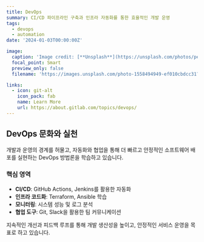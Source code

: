```yaml
---
title: DevOps
summary: CI/CD 파이프라인 구축과 인프라 자동화를 통한 효율적인 개발 운영
tags:
  - devops
  - automation
date: '2024-01-03T00:00:00Z'

image:
  caption: 'Image credit: [**Unsplash**](https://unsplash.com/photos/person-using-macbook-pro-on-person-s-lap-npxXWgQ33ZQ)'
  focal_point: Smart
  preview_only: false
  filename: 'https://images.unsplash.com/photo-1558494949-ef010cbdcc31?w=800&q=80'

links:
  - icon: git-alt
    icon_pack: fab
    name: Learn More
    url: https://about.gitlab.com/topics/devops/
---
```


## DevOps 문화와 실천

개발과 운영의 경계를 허물고, 자동화와 협업을 통해 더 빠르고 안정적인 소프트웨어 배포를 실현하는 DevOps 방법론을 학습하고 있습니다.

### 핵심 영역
- **CI/CD**: GitHub Actions, Jenkins를 활용한 자동화
- **인프라 코드화**: Terraform, Ansible 학습
- **모니터링**: 시스템 성능 및 로그 분석
- **협업 도구**: Git, Slack을 활용한 팀 커뮤니케이션

지속적인 개선과 피드백 루프를 통해 개발 생산성을 높이고, 안정적인 서비스 운영을 목표로 하고 있습니다.